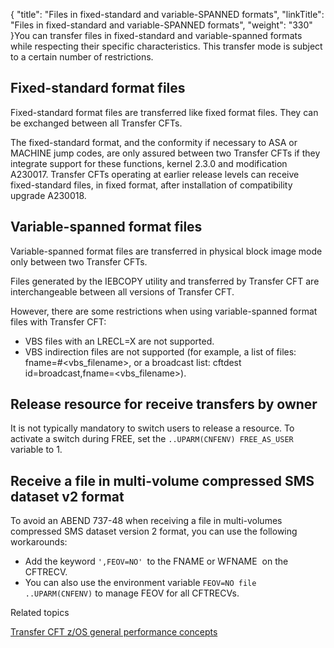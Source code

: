 {
    "title": "Files in fixed-standard and variable-SPANNED formats",
    "linkTitle": "Files in fixed&#45;standard and variable&#45;SPANNED formats",
    "weight": "330"
}You can transfer files in fixed-standard and variable-spanned formats while respecting their specific characteristics. This transfer mode is subject to a certain number of restrictions.

## Fixed-standard format files

Fixed-standard format files are transferred like fixed format files. They can be exchanged between all Transfer CFTs.

The fixed-standard format, and the conformity if necessary to ASA or MACHINE jump codes, are only assured between two Transfer CFTs if they integrate support for these functions, kernel 2.3.0 and modification A230017. Transfer CFTs operating at earlier release levels can receive fixed-standard files, in fixed format, after installation of compatibility upgrade A230018.

## Variable-spanned format files

Variable-spanned format files are transferred in physical block image mode only between two Transfer CFTs.

Files generated by the IEBCOPY utility and transferred by Transfer CFT are interchangeable between all versions of Transfer CFT.

However, there are some restrictions when using variable-spanned format files with Transfer CFT:

-   VBS files with an LRECL=X are not supported.
-   VBS indirection files are not supported (for example, a list of files: fname=#&lt;vbs\_filename>, or a broadcast list: cftdest id=broadcast,fname=&lt;vbs\_filename>).

## Release resource for receive transfers by owner

It is not typically mandatory to switch users to release a resource. To activate a switch during FREE, set the `..UPARM(CNFENV) FREE_AS_USER` variable to 1.

## Receive a file in multi-volume compressed SMS dataset v2 format

To avoid an ABEND 737-48 when receiving a file in multi-volumes compressed SMS dataset version 2 format, you can use the following workarounds:

-   Add the keyword `',FEOV=NO' `to the FNAME or WFNAME  on the CFTRECV.
-   You can also use the environment variable `FEOV=NO file ..UPARM(CNFENV)` to manage FEOV for all CFTRECVs.

Related topics

[Transfer CFT z/OS general performance concepts](../../zos_performance)
